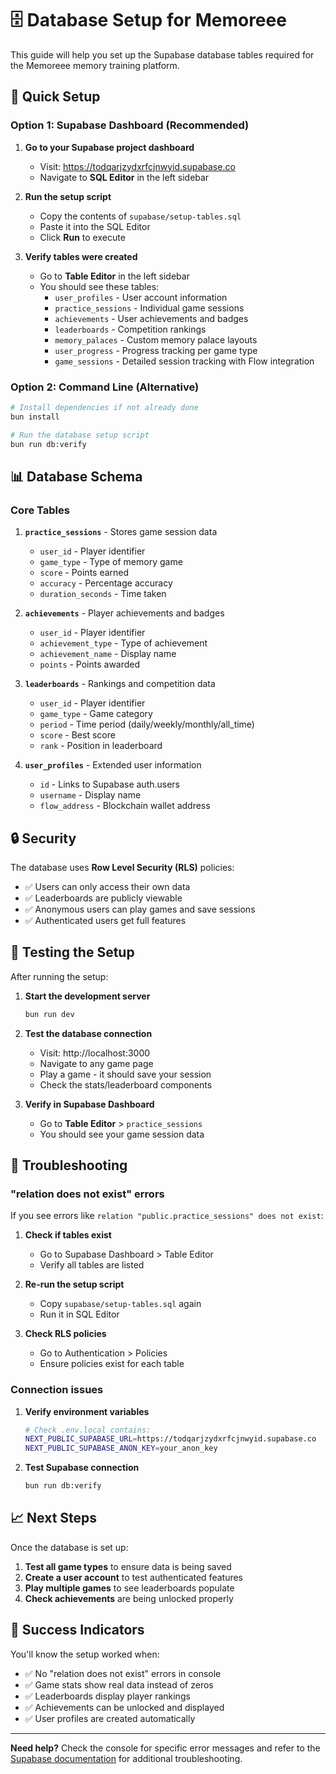 # 🗄️ Database Setup for Memoreee

This guide will help you set up the Supabase database tables required for the Memoreee memory training platform.

## 🚀 Quick Setup

### Option 1: Supabase Dashboard (Recommended)

1. **Go to your Supabase project dashboard**

   - Visit: https://todqarjzydxrfcjnwyid.supabase.co
   - Navigate to **SQL Editor** in the left sidebar

2. **Run the setup script**

   - Copy the contents of `supabase/setup-tables.sql`
   - Paste it into the SQL Editor
   - Click **Run** to execute

3. **Verify tables were created**
   - Go to **Table Editor** in the left sidebar
   - You should see these tables:
     - `user_profiles` - User account information
     - `practice_sessions` - Individual game sessions
     - `achievements` - User achievements and badges
     - `leaderboards` - Competition rankings
     - `memory_palaces` - Custom memory palace layouts
     - `user_progress` - Progress tracking per game type
     - `game_sessions` - Detailed session tracking with Flow integration

### Option 2: Command Line (Alternative)

```bash
# Install dependencies if not already done
bun install

# Run the database setup script
bun run db:verify
```

## 📊 Database Schema

### Core Tables

1. **`practice_sessions`** - Stores game session data

   - `user_id` - Player identifier
   - `game_type` - Type of memory game
   - `score` - Points earned
   - `accuracy` - Percentage accuracy
   - `duration_seconds` - Time taken

2. **`achievements`** - Player achievements and badges

   - `user_id` - Player identifier
   - `achievement_type` - Type of achievement
   - `achievement_name` - Display name
   - `points` - Points awarded

3. **`leaderboards`** - Rankings and competition data

   - `user_id` - Player identifier
   - `game_type` - Game category
   - `period` - Time period (daily/weekly/monthly/all_time)
   - `score` - Best score
   - `rank` - Position in leaderboard

4. **`user_profiles`** - Extended user information
   - `id` - Links to Supabase auth.users
   - `username` - Display name
   - `flow_address` - Blockchain wallet address

## 🔒 Security

The database uses **Row Level Security (RLS)** policies:

- ✅ Users can only access their own data
- ✅ Leaderboards are publicly viewable
- ✅ Anonymous users can play games and save sessions
- ✅ Authenticated users get full features

## 🧪 Testing the Setup

After running the setup:

1. **Start the development server**

   ```bash
   bun run dev
   ```

2. **Test the database connection**

   - Visit: http://localhost:3000
   - Navigate to any game page
   - Play a game - it should save your session
   - Check the stats/leaderboard components

3. **Verify in Supabase Dashboard**
   - Go to **Table Editor** > `practice_sessions`
   - You should see your game session data

## 🐛 Troubleshooting

### "relation does not exist" errors

If you see errors like `relation "public.practice_sessions" does not exist`:

1. **Check if tables exist**

   - Go to Supabase Dashboard > Table Editor
   - Verify all tables are listed

2. **Re-run the setup script**

   - Copy `supabase/setup-tables.sql` again
   - Run it in SQL Editor

3. **Check RLS policies**
   - Go to Authentication > Policies
   - Ensure policies exist for each table

### Connection issues

1. **Verify environment variables**

   ```bash
   # Check .env.local contains:
   NEXT_PUBLIC_SUPABASE_URL=https://todqarjzydxrfcjnwyid.supabase.co
   NEXT_PUBLIC_SUPABASE_ANON_KEY=your_anon_key
   ```

2. **Test Supabase connection**
   ```bash
   bun run db:verify
   ```

## 📈 Next Steps

Once the database is set up:

1. **Test all game types** to ensure data is being saved
2. **Create a user account** to test authenticated features
3. **Play multiple games** to see leaderboards populate
4. **Check achievements** are being unlocked properly

## 🎯 Success Indicators

You'll know the setup worked when:

- ✅ No "relation does not exist" errors in console
- ✅ Game stats show real data instead of zeros
- ✅ Leaderboards display player rankings
- ✅ Achievements can be unlocked and displayed
- ✅ User profiles are created automatically

---

**Need help?** Check the console for specific error messages and refer to the [Supabase documentation](https://supabase.com/docs) for additional troubleshooting.
